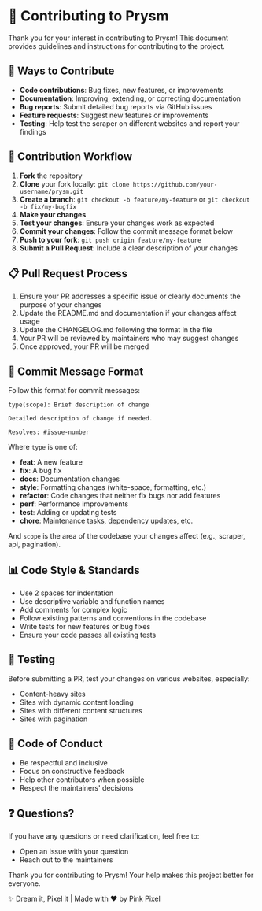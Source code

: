 # 🤝 Contributing to Prysm

Thank you for your interest in contributing to Prysm! This document provides guidelines and instructions for contributing to the project.

## 🌟 Ways to Contribute

- **Code contributions**: Bug fixes, new features, or improvements
- **Documentation**: Improving, extending, or correcting documentation
- **Bug reports**: Submit detailed bug reports via GitHub issues
- **Feature requests**: Suggest new features or improvements
- **Testing**: Help test the scraper on different websites and report your findings

## 🔄 Contribution Workflow

1. **Fork** the repository
2. **Clone** your fork locally: `git clone https://github.com/your-username/prysm.git`
3. **Create a branch**: `git checkout -b feature/my-feature` or `git checkout -b fix/my-bugfix`
4. **Make your changes**
5. **Test your changes**: Ensure your changes work as expected
6. **Commit your changes**: Follow the commit message format below
7. **Push to your fork**: `git push origin feature/my-feature`
8. **Submit a Pull Request**: Include a clear description of your changes

## 📋 Pull Request Process

1. Ensure your PR addresses a specific issue or clearly documents the purpose of your changes
2. Update the README.md and documentation if your changes affect usage
3. Update the CHANGELOG.md following the format in the file
4. Your PR will be reviewed by maintainers who may suggest changes
5. Once approved, your PR will be merged

## 💬 Commit Message Format

Follow this format for commit messages:

```
type(scope): Brief description of change

Detailed description of change if needed.

Resolves: #issue-number
```

Where `type` is one of:
- **feat**: A new feature
- **fix**: A bug fix
- **docs**: Documentation changes
- **style**: Formatting changes (white-space, formatting, etc.)
- **refactor**: Code changes that neither fix bugs nor add features
- **perf**: Performance improvements
- **test**: Adding or updating tests
- **chore**: Maintenance tasks, dependency updates, etc.

And `scope` is the area of the codebase your changes affect (e.g., scraper, api, pagination).

## 📊 Code Style & Standards

- Use 2 spaces for indentation
- Use descriptive variable and function names
- Add comments for complex logic
- Follow existing patterns and conventions in the codebase
- Write tests for new features or bug fixes
- Ensure your code passes all existing tests

## 🧪 Testing

Before submitting a PR, test your changes on various websites, especially:
- Content-heavy sites
- Sites with dynamic content loading
- Sites with different content structures
- Sites with pagination

## 📜 Code of Conduct

- Be respectful and inclusive
- Focus on constructive feedback
- Help other contributors when possible
- Respect the maintainers' decisions

## ❓ Questions?

If you have any questions or need clarification, feel free to:
- Open an issue with your question
- Reach out to the maintainers

Thank you for contributing to Prysm! Your help makes this project better for everyone.

✨ Dream it, Pixel it | Made with ❤️ by Pink Pixel 